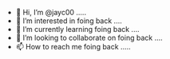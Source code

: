- 👋 Hi, I’m @jayc00 .....
- 👀 I’m interested in foing back ....
- 🌱 I’m currently learning foing back ....
- 💞️ I’m looking to collaborate on foing back ....
- 📫 How to reach me foing back .....

<!---
jayc00/jayc00 is a ✨ special ✨ repository because its `README.md` (this file) appears on your GitHub profile.
You can click the Preview link to take a look at your changes.
--->
